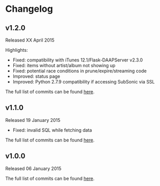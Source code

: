 # Changelog

## v1.2.0
Released XX April 2015

Highlights:
* Fixed: compatibility with iTunes 12.1/Flask-DAAPServer v2.3.0
* Fixed: items without artist/album not showing up
* Fixed: potential race conditions in prune/expire/streaming code
* Improved: status page
* Improved: Python 2.7.9 compatibility if accessing SubSonic via SSL

The full list of commits can be found [here](https://github.com/basilfx/flask-daapserver/compare/v1.1.0...v1.2.0).

## v1.1.0
Released 19 January 2015

* Fixed: invalid SQL while fetching data

The full list of commits can be found [here](https://github.com/basilfx/flask-daapserver/compare/v1.0.0...v1.1.0).

## v1.0.0
Released 06 January 2015

The full list of commits can be found [here](https://github.com/basilfx/flask-daapserver/compare/69dad8031f0b80675b4e37fabea3b2b0dc878278...v1.0.0).